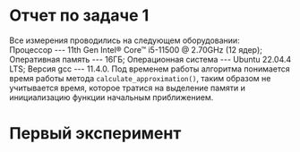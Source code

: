 # Отчет по задаче 1
Все измерения проводились на следующем оборудовании:  
Процессор --- 11th Gen Intel® Core™ i5-11500 @ 2.70GHz (12 ядер);  
Оперативная память --- 16ГБ;
Операционная система --- Ubuntu 22.04.4 LTS;
Версия gcc --- 11.4.0.
Под временем работы алгоритма понимается время работы метода `calculate_approximation()`, таким образом не учитывается время, которое тратися на выделение памяти и инициализацию функции начальным приближением.
# Первый эксперимент

